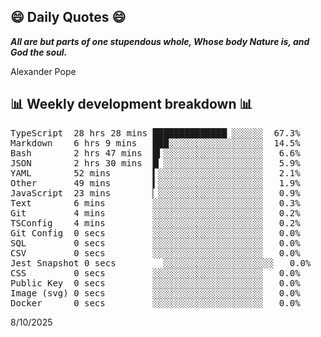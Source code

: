 ## 😄 Daily Quotes 😄

_**All are but parts of one stupendous whole, Whose body Nature is, and God the soul.**_

Alexander Pope



## 📊 Weekly development breakdown 📊

<pre>TypeScript  28 hrs 28 mins ██████████████▏░░░░░░  67.3%
Markdown    6 hrs 9 mins   ███░░░░░░░░░░░░░░░░░░  14.5%
Bash        2 hrs 47 mins  █▍░░░░░░░░░░░░░░░░░░░   6.6%
JSON        2 hrs 30 mins  █▏░░░░░░░░░░░░░░░░░░░   5.9%
YAML        52 mins        ▍░░░░░░░░░░░░░░░░░░░░   2.1%
Other       49 mins        ▍░░░░░░░░░░░░░░░░░░░░   1.9%
JavaScript  23 mins        ▏░░░░░░░░░░░░░░░░░░░░   0.9%
Text        6 mins         ░░░░░░░░░░░░░░░░░░░░░   0.3%
Git         4 mins         ░░░░░░░░░░░░░░░░░░░░░   0.2%
TSConfig    4 mins         ░░░░░░░░░░░░░░░░░░░░░   0.2%
Git Config  0 secs         ░░░░░░░░░░░░░░░░░░░░░   0.0%
SQL         0 secs         ░░░░░░░░░░░░░░░░░░░░░   0.0%
CSV         0 secs         ░░░░░░░░░░░░░░░░░░░░░   0.0%
Jest Snapshot 0 secs         ░░░░░░░░░░░░░░░░░░░░░   0.0%
CSS         0 secs         ░░░░░░░░░░░░░░░░░░░░░   0.0%
Public Key  0 secs         ░░░░░░░░░░░░░░░░░░░░░   0.0%
Image (svg) 0 secs         ░░░░░░░░░░░░░░░░░░░░░   0.0%
Docker      0 secs         ░░░░░░░░░░░░░░░░░░░░░   0.0%</pre>

8/10/2025